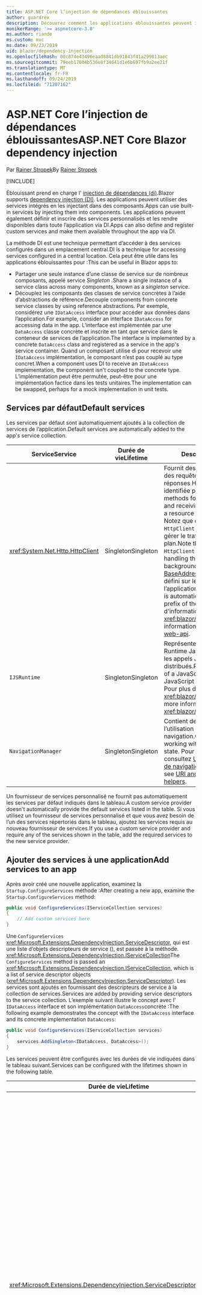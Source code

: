 ```yaml
---
title: ASP.NET Core l’injection de dépendances éblouissantes
author: guardrex
description: Découvrez comment les applications éblouissantes peuvent injecter des services dans des composants.
monikerRange: '>= aspnetcore-3.0'
ms.author: riande
ms.custom: mvc
ms.date: 09/23/2019
uid: blazor/dependency-injection
ms.openlocfilehash: 00c874e43496eaad8841db91843f41a299813aec
ms.sourcegitcommit: 79eeb17604b536e8f34641d1e6b697fb9a2ee21f
ms.translationtype: MT
ms.contentlocale: fr-FR
ms.lasthandoff: 09/24/2019
ms.locfileid: "71207162"
---
```

# <a name="aspnet-core-blazor-dependency-injection"></a><span data-ttu-id="96d19-103">ASP.NET Core l’injection de dépendances éblouissantes</span><span class="sxs-lookup"><span data-stu-id="96d19-103">ASP.NET Core Blazor dependency injection</span></span>

<span data-ttu-id="96d19-104">Par [Rainer Stropek](https://www.timecockpit.com)</span><span class="sxs-lookup"><span data-stu-id="96d19-104">By [Rainer Stropek](https://www.timecockpit.com)</span></span>

[!INCLUDE[](~/includes/blazorwasm-preview-notice.md)]

<span data-ttu-id="96d19-105">Éblouissant prend en charge l' [injection de dépendances (di)](xref:fundamentals/dependency-injection).</span><span class="sxs-lookup"><span data-stu-id="96d19-105">Blazor supports [dependency injection (DI)](xref:fundamentals/dependency-injection).</span></span> <span data-ttu-id="96d19-106">Les applications peuvent utiliser des services intégrés en les injectant dans des composants.</span><span class="sxs-lookup"><span data-stu-id="96d19-106">Apps can use built-in services by injecting them into components.</span></span> <span data-ttu-id="96d19-107">Les applications peuvent également définir et inscrire des services personnalisés et les rendre disponibles dans toute l’application via DI.</span><span class="sxs-lookup"><span data-stu-id="96d19-107">Apps can also define and register custom services and make them available throughout the app via DI.</span></span>

<span data-ttu-id="96d19-108">La méthode DI est une technique permettant d’accéder à des services configurés dans un emplacement central.</span><span class="sxs-lookup"><span data-stu-id="96d19-108">DI is a technique for accessing services configured in a central location.</span></span> <span data-ttu-id="96d19-109">Cela peut être utile dans les applications éblouissantes pour :</span><span class="sxs-lookup"><span data-stu-id="96d19-109">This can be useful in Blazor apps to:</span></span>

* <span data-ttu-id="96d19-110">Partager une seule instance d’une classe de service sur de nombreux composants, appelé service *Singleton* .</span><span class="sxs-lookup"><span data-stu-id="96d19-110">Share a single instance of a service class across many components, known as a *singleton* service.</span></span>
* <span data-ttu-id="96d19-111">Découplez les composants des classes de service concrètes à l’aide d’abstractions de référence.</span><span class="sxs-lookup"><span data-stu-id="96d19-111">Decouple components from concrete service classes by using reference abstractions.</span></span> <span data-ttu-id="96d19-112">Par exemple, considérez une `IDataAccess` interface pour accéder aux données dans l’application.</span><span class="sxs-lookup"><span data-stu-id="96d19-112">For example, consider an interface `IDataAccess` for accessing data in the app.</span></span> <span data-ttu-id="96d19-113">L’interface est implémentée par une `DataAccess` classe concrète et inscrite en tant que service dans le conteneur de services de l’application.</span><span class="sxs-lookup"><span data-stu-id="96d19-113">The interface is implemented by a concrete `DataAccess` class and registered as a service in the app's service container.</span></span> <span data-ttu-id="96d19-114">Quand un composant utilise di pour recevoir une `IDataAccess` implémentation, le composant n’est pas couplé au type concret.</span><span class="sxs-lookup"><span data-stu-id="96d19-114">When a component uses DI to receive an `IDataAccess` implementation, the component isn't coupled to the concrete type.</span></span> <span data-ttu-id="96d19-115">L’implémentation peut être permutée, peut-être pour une implémentation factice dans les tests unitaires.</span><span class="sxs-lookup"><span data-stu-id="96d19-115">The implementation can be swapped, perhaps for a mock implementation in unit tests.</span></span>

## <a name="default-services"></a><span data-ttu-id="96d19-116">Services par défaut</span><span class="sxs-lookup"><span data-stu-id="96d19-116">Default services</span></span>

<span data-ttu-id="96d19-117">Les services par défaut sont automatiquement ajoutés à la collection de services de l’application.</span><span class="sxs-lookup"><span data-stu-id="96d19-117">Default services are automatically added to the app's service collection.</span></span>

| <span data-ttu-id="96d19-118">Service</span><span class="sxs-lookup"><span data-stu-id="96d19-118">Service</span></span> | <span data-ttu-id="96d19-119">Durée de vie</span><span class="sxs-lookup"><span data-stu-id="96d19-119">Lifetime</span></span> | <span data-ttu-id="96d19-120">Description</span><span class="sxs-lookup"><span data-stu-id="96d19-120">Description</span></span> |
| ------- | -------- | ----------- |
| <xref:System.Net.Http.HttpClient> | <span data-ttu-id="96d19-121">Singleton</span><span class="sxs-lookup"><span data-stu-id="96d19-121">Singleton</span></span> | <span data-ttu-id="96d19-122">Fournit des méthodes pour envoyer des requêtes HTTP et recevoir des réponses HTTP d’une ressource identifiée par un URI.</span><span class="sxs-lookup"><span data-stu-id="96d19-122">Provides methods for sending HTTP requests and receiving HTTP responses from a resource identified by a URI.</span></span> <span data-ttu-id="96d19-123">Notez que cette instance de `HttpClient` utilise le navigateur pour gérer le trafic HTTP en arrière-plan.</span><span class="sxs-lookup"><span data-stu-id="96d19-123">Note that this instance of `HttpClient` uses the browser for handling the HTTP traffic in the background.</span></span> <span data-ttu-id="96d19-124">[Httpclient. BaseAddress](xref:System.Net.Http.HttpClient.BaseAddress) est automatiquement défini sur le préfixe URI de base de l’application.</span><span class="sxs-lookup"><span data-stu-id="96d19-124">[HttpClient.BaseAddress](xref:System.Net.Http.HttpClient.BaseAddress) is automatically set to the base URI prefix of the app.</span></span> <span data-ttu-id="96d19-125">Pour plus d'informations, consultez <xref:blazor/call-web-api>.</span><span class="sxs-lookup"><span data-stu-id="96d19-125">For more information, see <xref:blazor/call-web-api>.</span></span> |
| `IJSRuntime` | <span data-ttu-id="96d19-126">Singleton</span><span class="sxs-lookup"><span data-stu-id="96d19-126">Singleton</span></span> | <span data-ttu-id="96d19-127">Représente une instance d’un Runtime JavaScript dans laquelle les appels JavaScript sont distribués.</span><span class="sxs-lookup"><span data-stu-id="96d19-127">Represents an instance of a JavaScript runtime where JavaScript calls are dispatched.</span></span> <span data-ttu-id="96d19-128">Pour plus d'informations, consultez <xref:blazor/javascript-interop>.</span><span class="sxs-lookup"><span data-stu-id="96d19-128">For more information, see <xref:blazor/javascript-interop>.</span></span> |
| `NavigationManager` | <span data-ttu-id="96d19-129">Singleton</span><span class="sxs-lookup"><span data-stu-id="96d19-129">Singleton</span></span> | <span data-ttu-id="96d19-130">Contient des assistances pour l’utilisation des URI et de l’état de navigation.</span><span class="sxs-lookup"><span data-stu-id="96d19-130">Contains helpers for working with URIs and navigation state.</span></span> <span data-ttu-id="96d19-131">Pour plus d’informations, consultez [URI et assistance de l’état de navigation](xref:blazor/routing#uri-and-navigation-state-helpers).</span><span class="sxs-lookup"><span data-stu-id="96d19-131">For more information, see [URI and navigation state helpers](xref:blazor/routing#uri-and-navigation-state-helpers).</span></span> |

<span data-ttu-id="96d19-132">Un fournisseur de services personnalisé ne fournit pas automatiquement les services par défaut indiqués dans le tableau.</span><span class="sxs-lookup"><span data-stu-id="96d19-132">A custom service provider doesn't automatically provide the default services listed in the table.</span></span> <span data-ttu-id="96d19-133">Si vous utilisez un fournisseur de services personnalisé et que vous avez besoin de l’un des services répertoriés dans le tableau, ajoutez les services requis au nouveau fournisseur de services.</span><span class="sxs-lookup"><span data-stu-id="96d19-133">If you use a custom service provider and require any of the services shown in the table, add the required services to the new service provider.</span></span>

## <a name="add-services-to-an-app"></a><span data-ttu-id="96d19-134">Ajouter des services à une application</span><span class="sxs-lookup"><span data-stu-id="96d19-134">Add services to an app</span></span>

<span data-ttu-id="96d19-135">Après avoir créé une nouvelle application, examinez la `Startup.ConfigureServices` méthode :</span><span class="sxs-lookup"><span data-stu-id="96d19-135">After creating a new app, examine the `Startup.ConfigureServices` method:</span></span>

```csharp
public void ConfigureServices(IServiceCollection services)
{
    // Add custom services here
}
```

<span data-ttu-id="96d19-136">Une `ConfigureServices` <xref:Microsoft.Extensions.DependencyInjection.ServiceDescriptor>, qui est une liste d’objets descripteurs de service (), est passée à la méthode. <xref:Microsoft.Extensions.DependencyInjection.IServiceCollection></span><span class="sxs-lookup"><span data-stu-id="96d19-136">The `ConfigureServices` method is passed an <xref:Microsoft.Extensions.DependencyInjection.IServiceCollection>, which is a list of service descriptor objects (<xref:Microsoft.Extensions.DependencyInjection.ServiceDescriptor>).</span></span> <span data-ttu-id="96d19-137">Les services sont ajoutés en fournissant des descripteurs de service à la collection de services.</span><span class="sxs-lookup"><span data-stu-id="96d19-137">Services are added by providing service descriptors to the service collection.</span></span> <span data-ttu-id="96d19-138">L’exemple suivant illustre le concept avec l' `IDataAccess` interface et son implémentation `DataAccess`concrète :</span><span class="sxs-lookup"><span data-stu-id="96d19-138">The following example demonstrates the concept with the `IDataAccess` interface and its concrete implementation `DataAccess`:</span></span>

```csharp
public void ConfigureServices(IServiceCollection services)
{
    services.AddSingleton<IDataAccess, DataAccess>();
}
```

<span data-ttu-id="96d19-139">Les services peuvent être configurés avec les durées de vie indiquées dans le tableau suivant.</span><span class="sxs-lookup"><span data-stu-id="96d19-139">Services can be configured with the lifetimes shown in the following table.</span></span>

| <span data-ttu-id="96d19-140">Durée de vie</span><span class="sxs-lookup"><span data-stu-id="96d19-140">Lifetime</span></span> | <span data-ttu-id="96d19-141">Description</span><span class="sxs-lookup"><span data-stu-id="96d19-141">Description</span></span> |
| -------- | ----------- |
| <xref:Microsoft.Extensions.DependencyInjection.ServiceDescriptor.Scoped*> | <span data-ttu-id="96d19-142">Les applications webassembly éblouissantes n’ont pas actuellement de concept d’étendues DI.</span><span class="sxs-lookup"><span data-stu-id="96d19-142">Blazor WebAssembly apps don't currently have a concept of DI scopes.</span></span> <span data-ttu-id="96d19-143">`Scoped`-les services inscrits se `Singleton` comportent comme des services.</span><span class="sxs-lookup"><span data-stu-id="96d19-143">`Scoped`-registered services behave like `Singleton` services.</span></span> <span data-ttu-id="96d19-144">Toutefois, le modèle d’hébergement du serveur éblouissant prend `Scoped` en charge la durée de vie.</span><span class="sxs-lookup"><span data-stu-id="96d19-144">However, the Blazor Server hosting model supports the `Scoped` lifetime.</span></span> <span data-ttu-id="96d19-145">Dans les applications serveur éblouissantes, l’inscription d’un service étendu est limitée à la *connexion*.</span><span class="sxs-lookup"><span data-stu-id="96d19-145">In Blazor Server apps, a scoped service registration is scoped to the *connection*.</span></span> <span data-ttu-id="96d19-146">Pour cette raison, il est préférable d’utiliser les services délimités pour les services qui doivent être étendus à l’utilisateur actuel, même si l’objectif actuel est d’exécuter côté client dans le navigateur.</span><span class="sxs-lookup"><span data-stu-id="96d19-146">For this reason, using scoped services is preferred for services that should be scoped to the current user, even if the current intent is to run client-side in the browser.</span></span> |
| <xref:Microsoft.Extensions.DependencyInjection.ServiceDescriptor.Singleton*> | <span data-ttu-id="96d19-147">DI crée une *seule instance* du service.</span><span class="sxs-lookup"><span data-stu-id="96d19-147">DI creates a *single instance* of the service.</span></span> <span data-ttu-id="96d19-148">Tous les composants qui `Singleton` requièrent un service reçoivent une instance du même service.</span><span class="sxs-lookup"><span data-stu-id="96d19-148">All components requiring a `Singleton` service receive an instance of the same service.</span></span> |
| <xref:Microsoft.Extensions.DependencyInjection.ServiceDescriptor.Transient*> | <span data-ttu-id="96d19-149">Chaque fois qu’un composant obtient une instance d' `Transient` un service à partir du conteneur de service, il reçoit une *nouvelle instance* du service.</span><span class="sxs-lookup"><span data-stu-id="96d19-149">Whenever a component obtains an instance of a `Transient` service from the service container, it receives a *new instance* of the service.</span></span> |

<span data-ttu-id="96d19-150">Le système DI est basé sur le système DI dans ASP.NET Core.</span><span class="sxs-lookup"><span data-stu-id="96d19-150">The DI system is based on the DI system in ASP.NET Core.</span></span> <span data-ttu-id="96d19-151">Pour plus d'informations, consultez <xref:fundamentals/dependency-injection>.</span><span class="sxs-lookup"><span data-stu-id="96d19-151">For more information, see <xref:fundamentals/dependency-injection>.</span></span>

## <a name="request-a-service-in-a-component"></a><span data-ttu-id="96d19-152">Demander un service dans un composant</span><span class="sxs-lookup"><span data-stu-id="96d19-152">Request a service in a component</span></span>

<span data-ttu-id="96d19-153">Une fois les services ajoutés à la collection de services, injectez les services dans les [ \@](xref:mvc/views/razor#inject) composants à l’aide de la directive Razor Inject.</span><span class="sxs-lookup"><span data-stu-id="96d19-153">After services are added to the service collection, inject the services into the components using the [\@inject](xref:mvc/views/razor#inject) Razor directive.</span></span> <span data-ttu-id="96d19-154">`@inject`a deux paramètres :</span><span class="sxs-lookup"><span data-stu-id="96d19-154">`@inject` has two parameters:</span></span>

* <span data-ttu-id="96d19-155">Tapez &ndash; le type du service à injecter.</span><span class="sxs-lookup"><span data-stu-id="96d19-155">Type &ndash; The type of the service to inject.</span></span>
* <span data-ttu-id="96d19-156">Propriété &ndash; nom de la propriété qui reçoit le service d’application injecté.</span><span class="sxs-lookup"><span data-stu-id="96d19-156">Property &ndash; The name of the property receiving the injected app service.</span></span> <span data-ttu-id="96d19-157">La propriété ne nécessite pas de création manuelle.</span><span class="sxs-lookup"><span data-stu-id="96d19-157">The property doesn't require manual creation.</span></span> <span data-ttu-id="96d19-158">Le compilateur crée la propriété.</span><span class="sxs-lookup"><span data-stu-id="96d19-158">The compiler creates the property.</span></span>

<span data-ttu-id="96d19-159">Pour plus d'informations, consultez <xref:mvc/views/dependency-injection>.</span><span class="sxs-lookup"><span data-stu-id="96d19-159">For more information, see <xref:mvc/views/dependency-injection>.</span></span>

<span data-ttu-id="96d19-160">Utilisez plusieurs `@inject` instructions pour injecter différents services.</span><span class="sxs-lookup"><span data-stu-id="96d19-160">Use multiple `@inject` statements to inject different services.</span></span>

<span data-ttu-id="96d19-161">L'exemple suivant montre comment utiliser `@inject`.</span><span class="sxs-lookup"><span data-stu-id="96d19-161">The following example shows how to use `@inject`.</span></span> <span data-ttu-id="96d19-162">Le service qui `Services.IDataAccess` implémente est injecté dans la propriété `DataRepository`du composant.</span><span class="sxs-lookup"><span data-stu-id="96d19-162">The service implementing `Services.IDataAccess` is injected into the component's property `DataRepository`.</span></span> <span data-ttu-id="96d19-163">Notez la manière dont le code utilise uniquement `IDataAccess` l’abstraction :</span><span class="sxs-lookup"><span data-stu-id="96d19-163">Note how the code is only using the `IDataAccess` abstraction:</span></span>

[!code-cshtml[](dependency-injection/samples_snapshot/3.x/CustomerList.razor?highlight=2-3,23)]

<span data-ttu-id="96d19-164">En interne, la propriété générée (`DataRepository`) est décorée avec `InjectAttribute` l’attribut.</span><span class="sxs-lookup"><span data-stu-id="96d19-164">Internally, the generated property (`DataRepository`) is decorated with the `InjectAttribute` attribute.</span></span> <span data-ttu-id="96d19-165">En règle générale, cet attribut n’est pas utilisé directement.</span><span class="sxs-lookup"><span data-stu-id="96d19-165">Typically, this attribute isn't used directly.</span></span> <span data-ttu-id="96d19-166">Si une classe de base est requise pour les composants et les propriétés injectées sont également requises pour la classe de base `InjectAttribute`, ajoutez manuellement le :</span><span class="sxs-lookup"><span data-stu-id="96d19-166">If a base class is required for components and injected properties are also required for the base class, manually add the `InjectAttribute`:</span></span>

```csharp
public class ComponentBase : IComponent
{
    // DI works even if using the InjectAttribute in a component's base class.
    [Inject]
    protected IDataAccess DataRepository { get; set; }
    ...
}
```

<span data-ttu-id="96d19-167">Dans les composants dérivés de la classe de `@inject` base, la directive n’est pas obligatoire.</span><span class="sxs-lookup"><span data-stu-id="96d19-167">In components derived from the base class, the `@inject` directive isn't required.</span></span> <span data-ttu-id="96d19-168">Le `InjectAttribute` de la classe de base est suffisant :</span><span class="sxs-lookup"><span data-stu-id="96d19-168">The `InjectAttribute` of the base class is sufficient:</span></span>

```cshtml
@page "/demo"
@inherits ComponentBase

<h1>Demo Component</h1>
```

## <a name="use-di-in-services"></a><span data-ttu-id="96d19-169">Utiliser DI dans les services</span><span class="sxs-lookup"><span data-stu-id="96d19-169">Use DI in services</span></span>

<span data-ttu-id="96d19-170">Les services complexes peuvent nécessiter des services supplémentaires.</span><span class="sxs-lookup"><span data-stu-id="96d19-170">Complex services might require additional services.</span></span> <span data-ttu-id="96d19-171">Dans l’exemple précédent, `DataAccess` peut nécessiter `HttpClient` le service par défaut.</span><span class="sxs-lookup"><span data-stu-id="96d19-171">In the prior example, `DataAccess` might require the `HttpClient` default service.</span></span> <span data-ttu-id="96d19-172">`@inject`(ou) `InjectAttribute`n’est pas disponible pour une utilisation dans les services.</span><span class="sxs-lookup"><span data-stu-id="96d19-172">`@inject` (or the `InjectAttribute`) isn't available for use in services.</span></span> <span data-ttu-id="96d19-173">L' *injection de constructeur* doit être utilisée à la place.</span><span class="sxs-lookup"><span data-stu-id="96d19-173">*Constructor injection* must be used instead.</span></span> <span data-ttu-id="96d19-174">Les services requis sont ajoutés en ajoutant des paramètres au constructeur du service.</span><span class="sxs-lookup"><span data-stu-id="96d19-174">Required services are added by adding parameters to the service's constructor.</span></span> <span data-ttu-id="96d19-175">Lorsque DI crée le service, il reconnaît les services dont il a besoin dans le constructeur et les fournit en conséquence.</span><span class="sxs-lookup"><span data-stu-id="96d19-175">When DI creates the service, it recognizes the services it requires in the constructor and provides them accordingly.</span></span>

```csharp
public class DataAccess : IDataAccess
{
    // The constructor receives an HttpClient via dependency
    // injection. HttpClient is a default service.
    public DataAccess(HttpClient client)
    {
        ...
    }
}
```

<span data-ttu-id="96d19-176">Conditions préalables pour l’injection de constructeur :</span><span class="sxs-lookup"><span data-stu-id="96d19-176">Prerequisites for constructor injection:</span></span>

* <span data-ttu-id="96d19-177">Un constructeur doit exister dont les arguments peuvent tous être remplis par DI.</span><span class="sxs-lookup"><span data-stu-id="96d19-177">One constructor must exist whose arguments can all be fulfilled by DI.</span></span> <span data-ttu-id="96d19-178">Les paramètres supplémentaires non couverts par DI sont autorisés s’ils spécifient des valeurs par défaut.</span><span class="sxs-lookup"><span data-stu-id="96d19-178">Additional parameters not covered by DI are allowed if they specify default values.</span></span>
* <span data-ttu-id="96d19-179">Le constructeur applicable doit être *public*.</span><span class="sxs-lookup"><span data-stu-id="96d19-179">The applicable constructor must be *public*.</span></span>
* <span data-ttu-id="96d19-180">Un constructeur applicable doit exister.</span><span class="sxs-lookup"><span data-stu-id="96d19-180">One applicable constructor must exist.</span></span> <span data-ttu-id="96d19-181">En cas d’ambiguïté, DI lève une exception.</span><span class="sxs-lookup"><span data-stu-id="96d19-181">In case of an ambiguity, DI throws an exception.</span></span>

## <a name="utility-base-component-classes-to-manage-a-di-scope"></a><span data-ttu-id="96d19-182">Classes de composants de base de l’utilitaire pour gérer une étendue DI</span><span class="sxs-lookup"><span data-stu-id="96d19-182">Utility base component classes to manage a DI scope</span></span>

<span data-ttu-id="96d19-183">Dans ASP.NET Core applications, les services délimités sont généralement étendus à la requête actuelle.</span><span class="sxs-lookup"><span data-stu-id="96d19-183">In ASP.NET Core apps, scoped services are typically scoped to the current request.</span></span> <span data-ttu-id="96d19-184">Une fois la demande terminée, tous les services délimités ou temporaires sont supprimés par le système DI.</span><span class="sxs-lookup"><span data-stu-id="96d19-184">After the request completes, any scoped or transient services are disposed by the DI system.</span></span> <span data-ttu-id="96d19-185">Dans les applications serveur éblouissantes, l’étendue de la demande est valable pendant la durée de la connexion du client, ce qui peut entraîner des services transitoires et de portée de vie bien plus longs que prévu.</span><span class="sxs-lookup"><span data-stu-id="96d19-185">In Blazor Server apps, the request scope lasts for the duration of the client connection, which can result in transient and scoped services living much longer than expected.</span></span>

<span data-ttu-id="96d19-186">Pour étendre les services à la durée de vie d’un composant, `OwningComponentBase` peut `OwningComponentBase<TService>` utiliser les classes de base et.</span><span class="sxs-lookup"><span data-stu-id="96d19-186">To scope services to the lifetime of a component, can use the `OwningComponentBase` and `OwningComponentBase<TService>` base classes.</span></span> <span data-ttu-id="96d19-187">Ces classes de base exposent `ScopedServices` une `IServiceProvider` propriété de type qui résout les services dont la portée est limitée à la durée de vie du composant.</span><span class="sxs-lookup"><span data-stu-id="96d19-187">These base classes expose a `ScopedServices` property of type `IServiceProvider` that resolve services that are scoped to the lifetime of the component.</span></span> <span data-ttu-id="96d19-188">Pour créer un composant qui hérite d’une classe de base dans Razor, utilisez `@inherits` la directive.</span><span class="sxs-lookup"><span data-stu-id="96d19-188">To author a component that inherits from a base class in Razor, use the `@inherits` directive.</span></span>

```cshtml
@page "/users"
@attribute [Authorize]
@inherits OwningComponentBase<Data.ApplicationDbContext>

<h1>Users (@Service.Users.Count())</h1>
<ul>
    @foreach (var user in Service.Users)
    {
        <li>@user.UserName</li>
    }
</ul>
```

> [!NOTE]
> <span data-ttu-id="96d19-189">Les services injectés dans le composant `@inject` à l' `InjectAttribute` aide de ou de ne sont pas créés dans l’étendue du composant et sont liés à l’étendue de la demande.</span><span class="sxs-lookup"><span data-stu-id="96d19-189">Services injected into the component using `@inject` or the `InjectAttribute` aren't created in the component's scope and are tied to the request scope.</span></span>

## <a name="additional-resources"></a><span data-ttu-id="96d19-190">Ressources supplémentaires</span><span class="sxs-lookup"><span data-stu-id="96d19-190">Additional resources</span></span>

* <xref:fundamentals/dependency-injection>
* <xref:mvc/views/dependency-injection>
